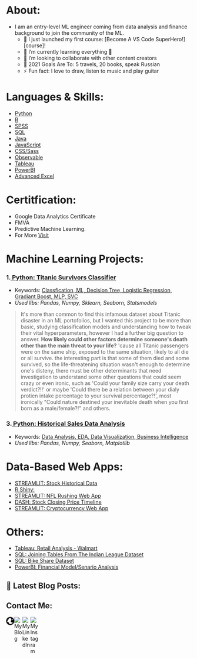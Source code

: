 # About:

- I am an entry-level ML engineer coming from data analysis and finance background to join the community of the ML.
  - 🔭 I just launched my first course: [Become A VS Code SuperHero!][course]!
  - 🌱 I’m currently learning everything 🤣
  - 👯 I’m looking to collaborate with other content creators
  - 🥅 2021 Goals Are To: 5 travels, 20 books, speak Russian
  - ⚡ Fun fact: I love to draw, listen to music and play guitar

# Languages & Skills:
- [Python](https://github.com/taricov?tab=repositories)         
- [R]()
- [SPSS]()
- [SQL](https://www.kaggle.com/taricov/sql-snippets-bike-share-dataset)
- [Java](https://github.com/taricov?tab=repositories)
- [JavaScript](https://github.com/taricov?tab=repositories)
- [CSS/Sass](https://codepen.io/taricov/pens/public?cursor=ZD0xJm89MCZwPTEmdj01MDM4MDQ5Mg==)
- [Observable]()
- [Tableau](https://medium.com/geekculture/attrition-why-should-you-track-it-with-a-dashboard-that-stuns-2e50663f0e21?source=user_profile---------1----------------------------)
- [PowerBI](https://app.powerbi.com/groups/me/reports/cc818e03-c473-4d97-994c-be7c8ac778a6?ctid=0b6fac1e-c1ac-4214-bd79-eb9321e7de42&pbi_source=linkShare)
- [Advanced Excel]()
  
 
# Certitfication:
- Google Data Analytics Certificate
- FMVA
- Predictive Machine Learning.
- For More [Visit](https://www.linkedin.com/in/taricov/)

# Machine Learning Projects:

### 1.[ Python: Titanic Survivors Classifier](https://github.com/taricov/titanic_survivors_classificier)
   - Keywords: [Classfication, ML, Decision Tree, Logistic Regression, Gradiant Boost, MLP, SVC]()
   - *Used libs: Pandas, Numpy, Sklearn, Seaborn, Statsmodels*

> It's more than common to find this infamous dataset about Titanic disaster in an ML portofolios, but I wanted this project to be more than basic, studying classification models and understanding how to tweak their vital hyperparameters, however I had a further big question to answer. **How likely could other factors determine someone's death other than the main threat to your life?** 'cause all Titanic passengers were on the same ship, exposed to the same situation, likely to all die or all survive. the interesting part is that some of them died and some survived, so the life-threatening situation wasn't enough to determine one's disteny, there must be other determinants that need investigation to understand some other questions that could seem crazy or even ironic, such as 'Could your family size carry your death verdict?!!' or maybe 'Could there be a relation between your dialy protien intake percentage to your survival percentage?!', most ironically "Could nature destined your inevitable death when you first born as a male/female?!" and others.


### 3.[ Python: Historical Sales Data Analysis](https://www.kaggle.com/taricov/python-sales-sheet-analysis)
   - Keywords: [Data Analysis, EDA, Data Visualization, Business Intelligence]()
   - *Used libs: Pandas, Numpy, Seaborn, Matplotlib*

> 

# Data-Based Web Apps:

- [ STREAMLIT: Stock Historical Data](https://github.com/taricov/Stock_Web_App)<br/>
- [ R Shiny: ]()<br/>
- [ STREAMLIT: NFL Rushing Web App](https://github.com/taricov/NFL_web-app)<br/>
- [ DASH: Stock Closing Price Timeline](https://github.com/taricov/DASH_Interactive_Stocks_Web_App)<br/>
- [ STREAMLIT: Cryptocurrency Web App](https://github.com/taricov/Cryptocurrency_App)<br/>

# Others:

- [ Tableau: Retail Analysis - Walmart](https://public.tableau.com/app/profile/taric.ov/viz/RetailAnalysis-Walmart/RetailAnalysiswithWalmartData)<br/>
- [ SQL: Joining Tables From The Indian League Dataset](https://www.kaggle.com/taricov/sql-snippets-tabular-data-joining-value-mapping)<br/>
- [ SQL: Bike Share Dataset](https://www.kaggle.com/taricov/sql-snippets-bike-share-dataset)<br/>
- [ PowerBI: Financial Model/Senario Analysis](https://app.powerbi.com/groups/me/reports/cc818e03-c473-4d97-994c-be7c8ac778a6?ctid=0b6fac1e-c1ac-4214-bd79-eb9321e7de42&pbi_source=linkShare)<br/>

## 📕 Latest Blog Posts:

<!-- BLOG-POST-LIST:START -->
<!-- BLOG-POST-LIST:END -->


## Contact Me:

[<img align="left" alt="My Website" width="22px" src="https://raw.githubusercontent.com/iconic/open-iconic/master/svg/globe.svg" />][website]
[<img align="left" alt="My Blog" width="22px" src="https://cdn.jsdelivr.net/npm/simple-icons@3.13.0/icons/medium.svg" />][Medium]
[<img align="left" alt="My LinkedIn" width="22px" src="https://cdn.jsdelivr.net/npm/simple-icons@v3/icons/linkedin.svg" />][linkedin]
[<img align="left" alt="My Instagram" width="22px" src="https://cdn.jsdelivr.net/npm/simple-icons@v3/icons/instagram.svg" />][instagram]


[website]: https://myweb.com
[Medium]: https://taric-ov.medium.com/
[instagram]: https://www.instagram.com/taric.ov/
[linkedin]: https://www.linkedin.com/in/taricov/
